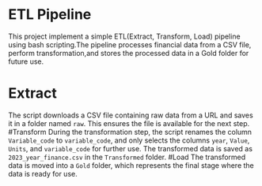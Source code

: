 # ETL Pipeline
This project implement a simple ETL(Extract, Transform, Load) pipeline using bash scripting.The pipeline processes financial data from a CSV file, perform transformation,and stores the processed data in a Gold folder for future use.
# Extract
The script downloads a CSV file containing raw data from a URL and saves it in a folder named `raw`. This ensures the file is available for the next step.
#Transform
During the transformation step, the script renames the column `Variable_code` to `variable_code`, and only selects the columns `year`, `Value`, `Units`, and `variable_code` for further use. The transformed data is saved as `2023_year_finance.csv` in the `Transformed` folder.
#Load
The transformed data is moved into a `Gold` folder, which represents the final stage where the data is ready for use.
